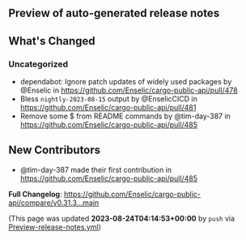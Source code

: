 ## Preview of auto-generated release notes
<!-- Release notes generated using configuration in .github/release.yml at main -->

## What's Changed
### Uncategorized
* dependabot: Ignore patch updates of widely used packages by @Enselic in https://github.com/Enselic/cargo-public-api/pull/478
* Bless `nightly-2023-08-15` output by @EnselicCICD in https://github.com/Enselic/cargo-public-api/pull/481
* Remove some $ from README commands by @tim-day-387 in https://github.com/Enselic/cargo-public-api/pull/485

## New Contributors
* @tim-day-387 made their first contribution in https://github.com/Enselic/cargo-public-api/pull/485

**Full Changelog**: https://github.com/Enselic/cargo-public-api/compare/v0.31.3...main


(This page was updated **2023-08-24T04:14:53+00:00** by `push` via [Preview-release-notes.yml](https://github.com/Enselic/cargo-public-api/actions/runs/5959388777))
